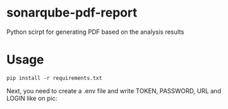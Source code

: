 # sonarqube-pdf-report
Python scirpt for generating PDF based on the analysis results

# Usage
`pip install -r requirements.txt `

Next, you need to create a .env file and write TOKEN, PASSWORD, URL and LOGIN like on pic:


